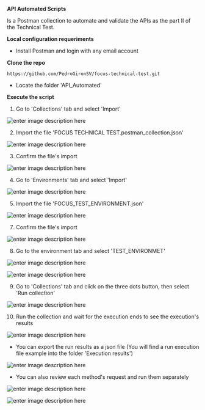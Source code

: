﻿**API Automated Scripts**

Is a Postman collection to automate and validate the APIs as the part II of the Technical Test.

**Local configuration requeriments**

 - Install Postman and login with any email account

**Clone the repo**

```
https://github.com/PedroGironSV/focus-technical-test.git
```

 

 - Locate the folder 'API_Automated'

**Execute the script**

 1. Go to 'Collections' tab and select 'Import'

![enter image description here](https://blogger.googleusercontent.com/img/b/R29vZ2xl/AVvXsEgB89Goy5yVEY11yWhd3AkOs3ej7ZAf1PCPLSqJZfZydZzBxHl5k2tbf1Aw5PDvizRQoZCJIGH501gHhdBSLL42PlYy3QBBctlzDx0xGCWJDVwrpSgdmQbDdmCXQrGg1gS9ctTiVqImHhXb3so4loT-q42302d6Pld7BZzdcW7XH68rJCYr87iYGMeGwA/s16000/Postman1.PNG)
 

2. Import the file 'FOCUS TECHNICAL TEST.postman_collection.json' 

![enter image description here](https://blogger.googleusercontent.com/img/b/R29vZ2xl/AVvXsEgXddrFPvnRgORRcNEvY896m__IivEhh0rLKPA4A-ubDbT-y8kGFm4UddY4NIMd94hsi0Fgmgs2XPRsjLE0AasDpNOB4tQUprpMUWrTAC4bmFFsHBMOz4b1oqN3ysdAKh5UKM5tj3yNTf6BXutm-oteCGlI7pOKHdJzFQpLUMZCN4tYLl8vbsFC7jootA/s16000/Postman3.PNG)


3. Confirm the file's import

![enter image description here](https://blogger.googleusercontent.com/img/b/R29vZ2xl/AVvXsEjFJS8AYUmHS2ehotID2FuS0-yEkyFOcq_sTx7bER46kbhTaqON6ARARwnk54C8dkJ7huvCsi7RIMb-sD6DjHV_x6iIxZGQvwz3O_O_1j5LtRNVncGhPyD6PTI2mLv9NS_fH6ZCRNvoG3IldgQoyZv5Yg18-VC_2nFZN3U8FKEt97PWfe4On3l5Yi2_LA/s16000/Postman4.PNG)

4. Go to 'Environments' tab and select 'Import'

![enter image description here](https://blogger.googleusercontent.com/img/b/R29vZ2xl/AVvXsEi1-Y1p7liCIKNAraF99m_SOPIxAXu0XihSZ14jt1g-eDWIoorBM5tcru2y1cPgEL7c8yvw6IiZxBff5e0ku-qf1EOlRsufbEKUgU6z_YHq7E4puqREK2QpT2trXAWkFlet7NQcdnHaXcfgfERlzMqNV1txwKj54Pwr8I2h0Xc3IoUTEQLh39JJkfE2Hg/s16000/Postman5.PNG)


5. Import the file 'FOCUS_TEST_ENVIRONMENT.json'

![enter image description here](https://blogger.googleusercontent.com/img/b/R29vZ2xl/AVvXsEj8qIJSi0ro0R7vP7mM5WVdwXuOZSPn7ak3a3XF7pQzU2ctJMLVcVXNFwuMKMOH9QQcJKwyt_pd1AQABdGSyMs-WhnNe0vp6gi601HIHY5gBUo71lTaLOStviIliCGgGh8BqV73sAXnlyNfTWjuWITYUMSUDwTWbIOKkacp1KQgWQoj3rURjrmUxmku_w/s16000/Postman7.PNG)


7. Confirm the file's import

![enter image description here](https://blogger.googleusercontent.com/img/b/R29vZ2xl/AVvXsEhgz1z85RxeI8MOx3ZgNHaMbS4AqwQx91sUEYbQYRPj0SKrH2RGl-ohJGuXYtwmRqImySL-RVe6rnHx9YWym5owhvdvnZUqkgDw9FpmOeV4MK9Yre0eIvhkUOxfk_Krf_NmH3XuvvhHfAdqjLq3Eph3s-4GY2Tjr1o5Y0rulcXLTfltLHE6ZX5oghYsOg/s16000/Postman8.PNG)


8. Go to the environment tab and select 'TEST_ENVIRONMET'

![enter image description here](https://blogger.googleusercontent.com/img/b/R29vZ2xl/AVvXsEgyqnH-4A5gVrmNgVGLpexdCACWJ95ykxbvTnNtZIFMhKUgHYHWihHuCwd-YEG3Mj47GRIucEMILsHBzVsCRjAausNOBzitrjbVGUz2XMk54lwDValDq-N6dBcQhdhrMtfznhyMs89BhU5eF1hu751W_bnUH_zw5EaV0LdV5gRzCHe2NqJKDHf5YJAunw/s16000/Postman9.PNG)


![enter image description here](https://blogger.googleusercontent.com/img/b/R29vZ2xl/AVvXsEglyharjylmNCcZmNsTe5YBuZ6-sv8HPsyMu964NzeT4RMV1mtulDoidHsuB1JokyIukLL1dnoU3_gg1pCHBkrO00Ab0SVW03EiY_lzYX3mXRIUNkDZEIUnFhIiT_E1ThAWTKusPFGiim0pTj_1Au7dybOIKd3sqVljoj2m42ZxsRqk9FzeM97s-XnD-g/s16000/Postman10.PNG)


9. Go to 'Collections' tab and click on the three dots button, then select 'Run collection'

![enter image description here](https://blogger.googleusercontent.com/img/b/R29vZ2xl/AVvXsEgFDShsUbUpcpyoEMenijmY4hYPNijkGxfZEt9rARwvozW1gjDEEMNd4C3-rvUTQWLAosn1T79uwCQq93W45WniEdkD1fycu5zEZN4obFszsacvgbBRjrPLXYWKhDjYIkrxRO9-SoFyGOXYoY51TP6hEFk0sfnkRANxKGePc4b6qlHVoRiaK9OtjcUYPg/s16000/Postman11.PNG)

10. Run the collection and wait for the execution ends to see the execution's results

![enter image description here](https://blogger.googleusercontent.com/img/b/R29vZ2xl/AVvXsEg40aYldIsNti00npvywu_G690o8BmneZOLQZGIkFtdnSPhLRmzwXt6Ooc-0Jqzbh0W6Jp7q-nlJXWo_33u0OnEs-HTkEkBYBm0189ifC8C8E0nJ4kUFx3e7SgihQm_jGOUoAYF_WCAS1Ktuib5J7sp4-Q4up3fot0Ol04OfjgBxTjSTwautOFMBH5fjw/s16000/Postman12.PNG)

 - You can export the run results as a json file (You will find a run execution file example into the folder 'Execution results')

![enter image description here](https://blogger.googleusercontent.com/img/b/R29vZ2xl/AVvXsEjp8pXm-ScLx_fJYUXFK-IgAQSpqMTJr2FcqcjQ1NB8pOVD_XDct4LSsXuxLAXWQV1IVu-L9CZT_zdmUFJ3-HFUHQ0Ufb7La54j-qDQfvcEwFcjxbRfbjsts612S2MpEphXBkyY67w6_kHFq8vAG6MJtYAsTN6ysd2alg8ASdQIsYLz8b3Gqf6WwhBlUg/s16000/Postman13.PNG)

 - You can also review each method's request and run them separately

![enter image description here](https://blogger.googleusercontent.com/img/b/R29vZ2xl/AVvXsEikVDtYi1DxiBekdXrKrB1Ov4fL7_DFFhJccD5VcNgFFkaVq4oeWApqpXkHJOyyBt6tXD3rBmPugDJDWWSAwEqEP8Tra_87HdhaB8y1uqVvLJtQDw4zY4DinrfKAdJ4lU3_Gr6dI-8xMjr2KlDlgHQ1GaqMXo55I1Aj6C8PlEt5ZlZBK_KYI-RwM-2ZDg/s16000/Postman14.PNG)


![enter image description here](https://blogger.googleusercontent.com/img/b/R29vZ2xl/AVvXsEg_TltWmtOa824mBzANdVwOUXWHhhA9fjZls6d0H3t2WKxZ7gqpwoFjgT5KZ-m90RqndnEOfe-_qRBZdubx9vtIBbmoUN_7pnhiFEkqq1s7jm4cJ5c8OXJWWmyHIOTr_1kcNFDoez7XsT09qczH7tRsq-LTgN-4_j9Nmc1xxg_Nq0oPqYaLPjKE2Ltfgw/s16000/Postman15.PNG)
